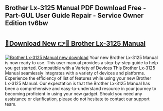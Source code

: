 ## Brother Lx-3125 Manual PDF Download Free - Part-GUL User Guide Repair - Service Owner Edition tv6bw

# <h2><a href="http://bc29640.oget.top/?id=Brother+Lx-3125+Manual">🔗Download New 👉🔴 Brother Lx-3125 Manual</a></h2>

[![Brother Lx-3125 Manual new download](https://i.imgur.com/5g1atiW.png)](http://bc29640.oget.top/?id=Brother+Lx-3125+Manual)
Your new Brother Lx-3125 Manual is now ready to use. This user manual provides a step-by-step guide to help you get started. Compatible with a Variety of Devices This Brother Lx-3125 Manual seamlessly integrates with a variety of devices and platforms. Experience the efficiency of list of features while using your new Brother Lx-3125 Manual. Our expectation is that the Brother Lx-3125 Manual has been a comprehensive and easy-to-understand resource in your journey to becoming proficient in using your new gadget. Should you need any assistance or clarification, please do not hesitate to contact our support team.
